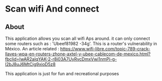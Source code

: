 # Scan wifi And connect


## About 

This application allows you scan all wifi Aps around. 
it can only connect some routers such as : 'Ubeef81982 -34g'. This is a router's vulnerability in México.
An article related : https://www.wifi-libre.com/topic-789-crack-llaves-wpa-en-routers-zhone-axtel-y-ubee-cablecom-de-mexico.html?fbclid=IwAR2aIqYAK-2-r8i03A7UyRvcDmxVwi1nmPi-g-l2bJ8uJ6MtCig9xioD5z8

This application is just for fun and recreational purposes
